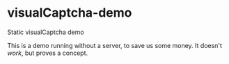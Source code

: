 # visualCaptcha-demo
Static visualCaptcha demo

This is a demo running without a server, to save us some money. It doesn't _work_, but proves a concept.
